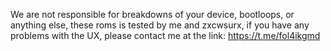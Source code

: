 We are not responsible for breakdowns of your device, bootloops, or anything else, these roms is tested by me and zxcwsurx, if you have any problems with the UX, please contact me at the link: https://t.me/fol4ikgmd
